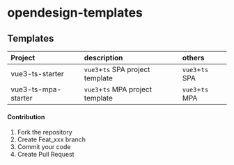 # opendesign-templates

## Templates

Project | description | others
:- | :- | :-
vue3-ts-starter | `vue3`+`ts` SPA project template | `vue3`+`ts` SPA
vue3-ts-mpa-starter | `vue3`+`ts` MPA project template | `vue3`+`ts` MPA

#### Contribution

1.  Fork the repository
2.  Create Feat_xxx branch
3.  Commit your code
4.  Create Pull Request

